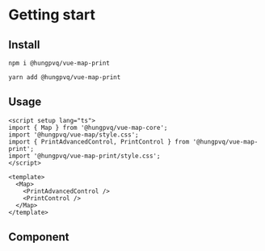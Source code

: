 # Getting start

## Install

```
npm i @hungpvq/vue-map-print
```

```
yarn add @hungpvq/vue-map-print
```

## Usage

```vue
<script setup lang="ts">
import { Map } from '@hungpvq/vue-map-core';
import '@hungpvq/vue-map/style.css';
import { PrintAdvancedControl, PrintControl } from '@hungpvq/vue-map-print';
import '@hungpvq/vue-map-print/style.css';
</script>

<template>
  <Map>
    <PrintAdvancedControl />
    <PrintControl />
  </Map>
</template>
```

## Component

<!--@include: ./src/modules/PrintControl.md -->
<!--@include: ./src/modules/PrintAdvancedControl.md -->
